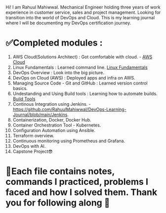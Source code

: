 Hi! I am Rahuul Mahiwwal. Mechanical Engineer holding three years of work experience in customer service, sales and project management. Looking for transition into the world of DevOps and Cloud. 
This is my learning journal where I will be documenting my DevOps certification journey. 

# ✅Completed modules : 
1. AWS Cloud(Solutions Architect) : Got comfortable with cloud. - [AWS Cloud](./AWS_Cloud.md)
2. Linux Fundamentals : Learned command line. [Linux Fundamentals](./Linux%20Fundamentals)
3. DevOps Overview : Look into the big picture.
4. DevOps on Cloud (AWS) : Deployed apps and infra on AWS.
5. Managing Source Code - Git and GitHub : Learned version control basics.
6. Undestanding and Using Build tools : Learning how to automate builds. [Build Tools](./Understanding%20and%20Using%20Build%20Tools)
7. Continous Integration using Jenkins. - https://github.com/RahuulMahiwwal/DevOps-Learning-Journal/blob/main/Jenkins.
8. Containerization, Docker, Docker Hub.
9. Container Orchestration Tool - Kubernetes.
10. Configuration Automation using Ansible.
11. Terraform overview.
12. Continuous monitoring using Prometheus and Grafana.
13. DevOps with AI.
14. Capstone Project😎


# 🌱Each file contains notes, commands I practiced, problems I faced and how I solved them. Thank you for following along 🚀

